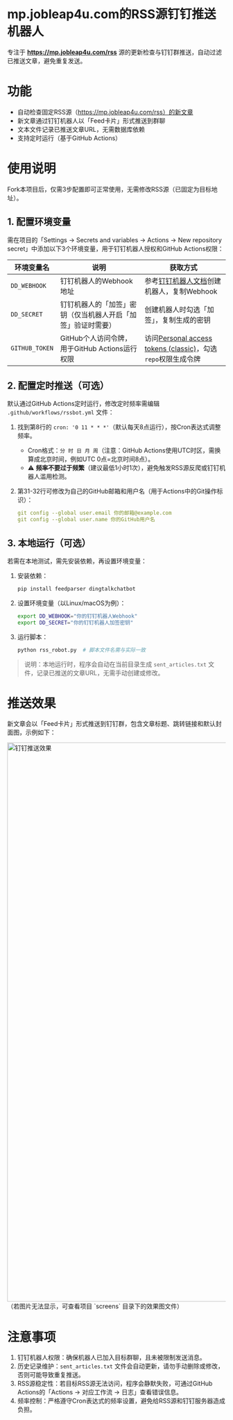# mp.jobleap4u.com的RSS源钉钉推送机器人
专注于 **https://mp.jobleap4u.com/rss** 源的更新检查与钉钉群推送，自动过滤已推送文章，避免重复发送。


# 功能
- 自动检查固定RSS源（https://mp.jobleap4u.com/rss）的新文章
- 新文章通过钉钉机器人以「Feed卡片」形式推送到群聊
- 文本文件记录已推送文章URL，无需数据库依赖
- 支持定时运行（基于GitHub Actions）


# 使用说明
Fork本项目后，仅需3步配置即可正常使用，无需修改RSS源（已固定为目标地址）。


## 1. 配置环境变量
需在项目的「Settings → Secrets and variables → Actions → New repository secret」中添加以下3个环境变量，用于钉钉机器人授权和GitHub Actions权限：

| 环境变量名       | 说明                                                                 | 获取方式                                                                 |
|------------------|----------------------------------------------------------------------|--------------------------------------------------------------------------|
| `DD_WEBHOOK`     | 钉钉机器人的Webhook地址                                               | 参考[钉钉机器人文档](https://open.dingtalk.com/document/group/custom-robot-access)创建机器人，复制Webhook |
| `DD_SECRET`      | 钉钉机器人的「加签」密钥（仅当机器人开启「加签」验证时需要）             | 创建机器人时勾选「加签」，复制生成的密钥                                   |
| `GITHUB_TOKEN`   | GitHub个人访问令牌，用于GitHub Actions运行权限                         | 访问[Personal access tokens (classic)](https://github.com/settings/tokens)，勾选`repo`权限生成令牌 |


## 2. 配置定时推送（可选）
默认通过GitHub Actions定时运行，修改定时频率需编辑 `.github/workflows/rssbot.yml` 文件：
1. 找到第8行的 `cron: '0 11 * * *'`（默认每天8点运行），按Cron表达式调整频率。  
   - Cron格式：`分 时 日 月 周`（注意：GitHub Actions使用UTC时区，需换算成北京时间，例如UTC 0点=北京时间8点）。  
   - ⚠️ **频率不要过于频繁**（建议最低1小时1次），避免触发RSS源反爬或钉钉机器人滥用检测。

2. 第31-32行可修改为自己的GitHub邮箱和用户名（用于Actions中的Git操作标识）：
   ```yaml
   git config --global user.email 你的邮箱@example.com
   git config --global user.name 你的GitHub用户名
   ```


## 3. 本地运行（可选）
若需在本地测试，需先安装依赖，再设置环境变量：
1. 安装依赖：
   ```bash
   pip install feedparser dingtalkchatbot
   ```
2. 设置环境变量（以Linux/macOS为例）：
   ```bash
   export DD_WEBHOOK="你的钉钉机器人Webhook"
   export DD_SECRET="你的钉钉机器人加签密钥"
   ```
3. 运行脚本：
   ```bash
   python rss_robot.py  # 脚本文件名需与实际一致
   ```

> 说明：本地运行时，程序会自动在当前目录生成 `sent_articles.txt` 文件，记录已推送的文章URL，无需手动创建或修改。


# 推送效果
新文章会以「Feed卡片」形式推送到钉钉群，包含文章标题、跳转链接和默认封面图，示例如下：

<img width="1289" alt="钉钉推送效果" src="./screens/效果图.png">  
（若图片无法显示，可查看项目 `screens` 目录下的效果图文件）


# 注意事项
1. 钉钉机器人权限：确保机器人已加入目标群聊，且未被限制发送消息。
2. 历史记录维护：`sent_articles.txt` 文件会自动更新，请勿手动删除或修改，否则可能导致重复推送。
3. RSS源稳定性：若目标RSS源无法访问，程序会静默失败，可通过GitHub Actions的「Actions → 对应工作流 → 日志」查看错误信息。
4. 频率控制：严格遵守Cron表达式的频率设置，避免给RSS源和钉钉服务器造成负担。